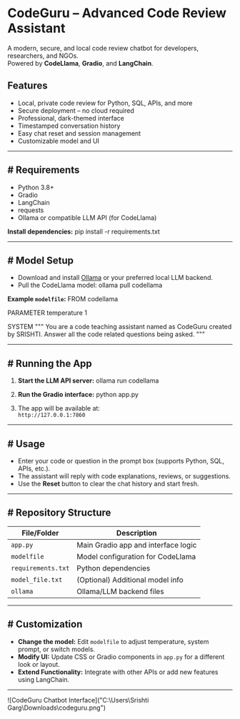 # CodeGuru – Advanced Code Review Assistant

A modern, secure, and local code review chatbot for developers, researchers, and NGOs.  
Powered by **CodeLlama**, **Gradio**, and **LangChain**.

## Features

- Local, private code review for Python, SQL, APIs, and more
- Secure deployment – no cloud required
- Professional, dark-themed interface
- Timestamped conversation history
- Easy chat reset and session management
- Customizable model and UI

---

## # Requirements

- Python 3.8+
- Gradio
- LangChain
- requests
- Ollama or compatible LLM API (for CodeLlama)

**Install dependencies:**
  pip install -r requirements.txt

  
---

## # Model Setup

- Download and install [Ollama](https://ollama.com/) or your preferred local LLM backend.
- Pull the CodeLlama model:
  ollama pull codellama


**Example `modelfile`:**
FROM codellama

PARAMETER temperature 1

SYSTEM """
You are a code teaching assistant named as CodeGuru created by SRISHTI.
Answer all the code related questions being asked.
"""


---

## # Running the App

1. **Start the LLM API server:**
   ollama run codellama


2. **Run the Gradio interface:**
   python app.py


3. The app will be available at:  
`http://127.0.0.1:7860`

---

## # Usage

- Enter your code or question in the prompt box (supports Python, SQL, APIs, etc.).
- The assistant will reply with code explanations, reviews, or suggestions.
- Use the **Reset** button to clear the chat history and start fresh.

---

## # Repository Structure

| File/Folder        | Description                                  |
|--------------------|----------------------------------------------|
| `app.py`           | Main Gradio app and interface logic          |
| `modelfile`        | Model configuration for CodeLlama            |
| `requirements.txt` | Python dependencies                          |
| `model_file.txt`   | (Optional) Additional model info             |
| `ollama`           | Ollama/LLM backend files                     |

---

## # Customization

- **Change the model:** Edit `modelfile` to adjust temperature, system prompt, or switch models.
- **Modify UI:** Update CSS or Gradio components in `app.py` for a different look or layout.
- **Extend Functionality:** Integrate with other APIs or add new features using LangChain.

---

![CodeGuru Chatbot Interface]("C:\Users\Srishti Garg\Downloads\codeguru.png")


